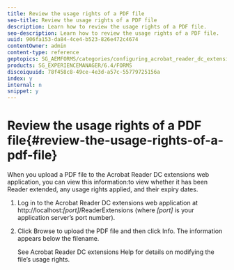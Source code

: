 ```yaml
---
title: Review the usage rights of a PDF file
seo-title: Review the usage rights of a PDF file
description: Learn how to review the usage rights of a PDF file.
seo-description: Learn how to review the usage rights of a PDF file.
uuid: 906fa153-da84-4ce4-b523-826e472c4674
contentOwner: admin
content-type: reference
geptopics: SG_AEMFORMS/categories/configuring_acrobat_reader_dc_extensions
products: SG_EXPERIENCEMANAGER/6.4/FORMS
discoiquuid: 78f458c8-49ce-4e3d-a57c-55779725156a
index: y
internal: n
snippet: y
---
```


# Review the usage rights of a PDF file{#review-the-usage-rights-of-a-pdf-file}

When you upload a PDF file to the Acrobat Reader DC extensions web application, you can view this information:to view whether it has been Reader extended, any usage rights applied, and their expiry dates.

1. Log in to the Acrobat Reader DC extensions web application at http://localhost:*[port]*/ReaderExtensions (where *[port]* is your application server’s port number).
1. Click Browse to upload the PDF file and then click Info. The information appears below the filename.

   See Acrobat Reader DC extensions Help for details on modifying the file’s usage rights.

